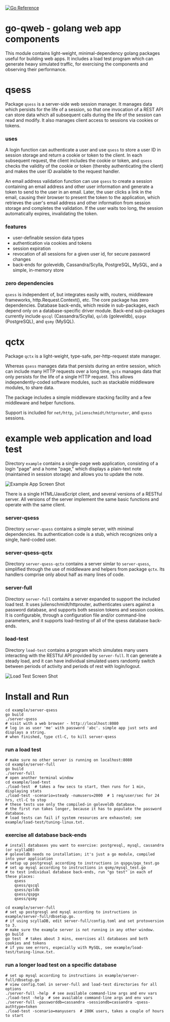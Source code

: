 [![Go Reference](https://pkg.go.dev/badge/github.com/gkong/go-qweb.svg)](https://pkg.go.dev/github.com/gkong/go-qweb)

# go-qweb - golang web app components

This module contains light-weight, minimal-dependency golang packages useful for building web apps.
It includes a load test program which can generate heavy simulated traffic,
for exercising the components and observing their performance.

# qsess
Package `qsess` is a server-side web session manager.
It manages data which persists for the life of a session,
so that one invocation of a REST API can store data which all subsequent calls
during the life of the session can read and modify.
It also manages client access to sessions via cookies or tokens.

### uses
A login function can authenticate a user and use `qsess`
to store a user ID in session storage and return a cookie or token to the client.
In each subsequent request, the client includes the cookie or token,
and `qsess` checks the validity of the cookie or token
(thereby authenticating the client) and makes the
user ID available to the request handler.

An email address validation function can use `qsess` to create a session containing
an email address and other user information and generate a token to send to the user in an email.
Later, the user clicks a link in the email, causing their browser to present the token to the application,
which retrieves the user's email address and other information from session storage and completes the validation.
If the user waits too long, the session automatically expires, invalidating the token.

### features
- user-definable session data types
- authentication via cookies and tokens
- session expiration
- revocation of all sessions for a given user id, for secure password changes
- back-ends for goleveldb, Cassandra/Scylla, PostgreSQL, MySQL, and a simple, in-memory store

### zero dependencies
`qsess` is independent of, but integrates easily with, routers,
middleware frameworks, http.Request.Context(), etc.
The core package has zero dependencies.
Database back-ends, which reside in sub-packages, each depend only on a database-specific driver module.
Back-end sub-packages currently include
`qscql` (Cassandra/Scylla), `qsldb` (goleveldb), `qspgx` (PostgreSQL), and `qsmy` (MySQL).

# qctx
Package `qctx` is a light-weight, type-safe, per-http-request state manager.

Whereas `qsess` manages data that persists during an entire session,
which can include many HTTP requests over a long time,
`qctx` manages data that only persists for the life of a single HTTP request.
This allows independently-coded software modules, such as stackable
middleware modules, to share data.

The package includes a simple middleware stacking facility and a few middleware and helper functions.

Support is included for `net/http`,
`julienschmidt/httprouter`, and `qsess` sessions.

# example web application and load test
Directory `example` contains a single-page web application,
consisting of a login "page" and a home "page," which displays a plain-text
note (maintained in session storage) and allows you to update the note.

![Example App Screen Shot](home.png?raw=true)

There is a single HTML/JavaScript client, and several versions of a RESTful server.
All versions of the server implement the same basic functions and operate with the same client.

### server-qsess
Directory `server-qsess` contains a simple server, with minimal dependencies.
Its authentication code is a stub, which recognizes only a single, hard-coded user.

### server-qsess-qctx
Directory `server-qsess-qctx` contains a server simlar to `server-qsess`,
simplified through the use of middleware and helpers from package `qctx`.
Its handlers comprise only about half as many lines of code.

### server-full
Directory `server-full` contains a server expanded to support the included load test.
It uses julienschmidt/httprouter, authenticates users against a password database,
and supports both session tokens and session cookies.
It is configurable, through a configuration file and/or command-line parameters,
and it supports load-testing of all of the qsess database back-ends.

### load-test
Directory `load-test` contains a program which simulates many users interacting
with the RESTful API provided by `server-full`. It can generate a steady load,
and it can have individual simulated users randomly switch between periods of
activity and periods of rest with login/logout.

![Load Test Screen Shot](loadtest.png?raw=true)

# Install and Run

	cd example/server-qsess
	go build
	./server-qsess
	# visit with a web browser - http://localhost:8080
	# log in as user 'me' with password 'abc'. simple app just sets and displays a string.
	# when finished, type ctl-C, to kill server-qsess

### run a load test

	# make sure no other server is running on localhost:8080
	cd example/server-full
	go build
	./server-full
	# open another terminal window
	cd example/load-test
	./load-test  # takes a few secs to start, then runs for 1 min, displaying stats
	./load-test -scenario=steady -numusers=2000  # 1 req/user/sec for 24 hrs, ctl-C to stop
	# these tests use only the compiled-in goleveldb database.
	# the first run takes longer, because it has to populate the password database.
	# load tests can fail if system resources are exhausted; see example/load-test/tuning-linux.txt.

### exercise all database back-ends

	# install databases you want to exercise: postgresql, mysql, cassandra (or scyllaDB)
	# goleveldb needs no installation; it's just a go module, compiled into your application
	# setup up postgresql according to instructions in qspgx/pgx_test.go
	# set up mysql according to instructions in qsmy/mysql_test.go
	# to test individual database back-ends, run "go test" in each of these places:
		qsess
		qsess/qscql
		qsess/qsldb
		qsess/qspgx
		qsess/qsmy

	cd example/server-full
	# set up postgresql and mysql according to instructions in example/server-full/dbsetup.go.
	# if using scyllaDB, edit server-full/config.toml and set protoversion to 3.
	# make sure the example server is not running in any other window.
	go build
	go test  # takes about 3 mins, exercises all databases and both cookies and tokens
	# if you see errors, especially with MySQL, see example/load-test/tuning-linux.txt.

### run a longer load test on a specific database

	# set up mysql according to instructions in example/server-full/dbsetup.go
	# view config.toml in server-full and load-test directories for all options
	./server-full -help  # see available command-line args and env vars
	./load-test -help  # see available command-line args and env vars
	./server-full -passworddb=cassandra -sessiondb=cassandra -qsess-authtype=token
	./load-test -scenario=manyusers  # 200K users, takes a couple of hours to start
